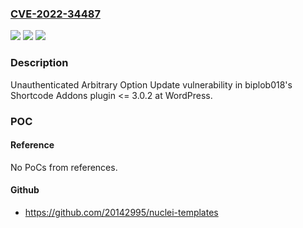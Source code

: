 ### [CVE-2022-34487](https://cve.mitre.org/cgi-bin/cvename.cgi?name=CVE-2022-34487)
![](https://img.shields.io/static/v1?label=Product&message=Shortcode%20Addons%20(WordPress%20plugin)&color=blue)
![](https://img.shields.io/static/v1?label=Version&message=%3C%3D%203.0.2%3C%3D%203.0.2%20&color=brighgreen)
![](https://img.shields.io/static/v1?label=Vulnerability&message=CWE-264%20Permissions%2C%20Privileges%2C%20and%20Access%20Controls&color=brighgreen)

### Description

Unauthenticated Arbitrary Option Update vulnerability in biplob018's Shortcode Addons plugin <= 3.0.2 at WordPress.

### POC

#### Reference
No PoCs from references.

#### Github
- https://github.com/20142995/nuclei-templates

